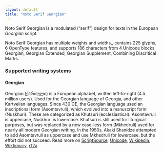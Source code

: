 ```yaml
---
layout: default
title: "Noto Serif Georgian"
---
```

Noto Serif Georgian is a modulated (“serif”) design for texts in the European _Georgian_ script. 

Noto Serif Georgian has multiple weights and widths,, contains 225 glyphs, 6 OpenType features, and supports 186 characters from 4 Unicode blocks: Georgian, Georgian Extended, Georgian Supplement, Combining Diacritical Marks.


### Supported writing systems


#### Georgian

Georgian (<span class='autonym'>ქართული</span>) is a European alphabet, written left-to-right (4.5 million users). Used for the Georgian language of Georgia, and other Kartvelian languages. Since 430 CE, the Georgian language used an inscriptional form (Asomtavruli), which evolved into a manuscript form (Nuskhuri). These are categorized as Khutsuri (ecclesiastical): Asomtavruli is uppercase, Nuskhuri is lowercase. Khutsuri is still used for liturgical purposes, but was replaced by a new case-less form (Mkhedruli) used for nearly all modern Georgian writing. In the 1950s, Akaki Shanidze attempted to add Asomtavruli as uppercase and use Mkhedruli for lowercase, but the effort did not succeed. Read more on [ScriptSource](https://scriptsource.org/scr/Geor), [Unicode](https://www.unicode.org/versions/Unicode13.0.0/ch07.pdf#G3360), [Wikipedia](https://en.wikipedia.org/wiki/ISO_15924:Geor), [Wiktionary](https://en.wiktionary.org/wiki/Category:Georgian_script), [r12a](https://r12a.github.io/scripts/links?iso=Geor).

